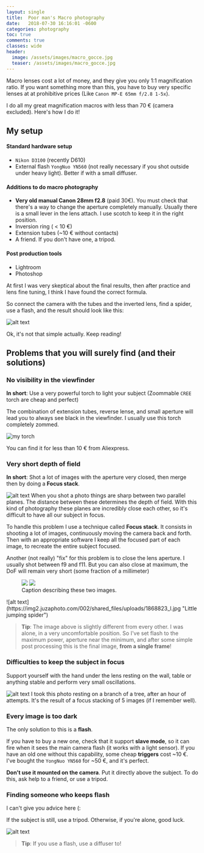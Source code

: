 ```yaml
---
layout: single
title:  Poor man's Macro photography
date:   2018-07-30 16:16:01 -0600
categories: photography 
toc: true
comments: true
classes: wide
header:
  image: /assets/images/macro_gocce.jpg
  teaser: /assets/images/macro_gocce.jpg
---
```

Macro lenses cost a lot of money, and they give you only 1:1 magnification ratio.
If you want something more than this, you have to buy very specific lenses at at prohibitive prices (Like `Canon MP-E 65mm f/2.8 1-5x`).

 I do all my great magnification macros with less than 70 € (camera excluded). Here's how I do it!


## My setup


#### Standard hardware setup 
- `Nikon D3100` (recently D610)
- External flash `YongNuo YN560` (not really necessary if you shot outside under heavy light). Better if with a small diffuser.

#### Additions to do macro photography
- **Very old manual Canon 28mm f2.8** (paid 30€). 
You must check that there's a way to change the aperture completely manually. Usually there is a small lever in the lens attach. I use scotch to keep it in the right position.
- Inversion ring ( < 10 €)
- Extension tubes (~10 € without contacts)
- A friend. If you don't have one, a tripod.

#### Post production tools
- Lightroom
- Photoshop 

At first I was very skeptical about the final results, then after practice and lens fine tuning, I think I have found the correct formula.

So connect the camera with the tubes and the inverted lens, find a spider, use a flash, and the result should look like this:

![alt text](https://img2.juzaphoto.com/001/shared_files/uploads/1051996_l.jpg "Little jumping spider")

Ok, it's not that simple actually. Keep reading!



## Problems that you will surely find (and their solutions)
### No visibility in the viewfinder
**In short**: Use a very powerful torch to light your subject (Zoommable `CREE` torch are cheap and perfect)

The combination of extension tubes, reverse lense, and small aperture will lead you to always see black in the viewfinder.
I usually use this torch completely zommed.

![](https://images-na.ssl-images-amazon.com/images/I/41BCQUWTjfL.jpg "my torch")

You can find it for less than 10 € from Aliexpress.
### Very short depth of field
**In short**: Shot a lot of images with the aperture very closed, then merge then by doing a **Focus stack**.

![alt text](https://img2.juzaphoto.com/001/shared_files/uploads_hr/896202_large79257.jpg "short dof example")
When you shot a photo things are sharp between two parallel planes. The distance between these determines the depth of field. With this kind of photography these planes are incredibly close each other, so it's difficult to have all our subject in focus. 

To handle this problem I use a technique called **Focus stack**. It consists in shooting a lot of images, continuously moving the camera back and forth. Then with an appropriate software I keep all the focused part of each image, to recreate the entire subject focused.

Another (not really) "fix" for this problem is to close the lens aperture. I usually shot between f9 and f11. But you can also close at maximum, the DoF will remain very short (some fraction of a millimeter)
<figure class="half">
    <a href="/assets/images/image-filename-1-large.jpg"><img src="https://img2.juzaphoto.com/001/shared_files/uploads_hr/896202_large79257.jpg"></a>
    <a href="/assets/images/image-filename-2-large.jpg"><img src="https://img2.juzaphoto.com/001/shared_files/uploads_hr/896202_large79257.jpg"></a>
    <figcaption>Caption describing these two images.</figcaption>
</figure>
![alt text](https://img2.juzaphoto.com/002/shared_files/uploads/1868823_l.jpg "Little jumping spider")

> **Tip**: The image above is slightly different from every other. I was alone, in a very uncomfortable position. So I've set flash to the maximum power, aperture near the minimum, and after some simple post processing this is the final image, **from a single frame**!


### Difficulties to keep the subject in focus 
Support yourself with the hand under the lens resting on the wall, table or anything stable and perform very small oscillations.

![alt text](https://img2.juzaphoto.com/001/shared_files/uploads/975764_l.jpg "grillo")
I took this photo resting on a branch of a tree, after an hour of attempts. It's the result of a focus stacking of 5 images (if I remember well).


### Every image is too dark
The only solution to this is a **flash**. 

If you have to buy a new one, check that it 
support **slave mode**, so it can fire when it sees the main camera flash (it works with a light sensor). If you have an old one without this capability, some cheap **triggers** cost ~10 €. I've bought the `YongNuo YN560` for ~50 €, and it's perfect.

**Don't use it mounted on the camera**. Put it directly above the subject. To do this, ask help to a friend, or use a tripod. 

### Finding someone who keeps flash
I can't give you advice here (:

If the subject is still, use a tripod. Otherwise, if you're alone, good luck.

![alt text](https://img2.juzaphoto.com/001/shared_files/uploads/975763pp.jpg "zampa pelosa")
> **Tip**: If you use a flash, use a diffuser to!



